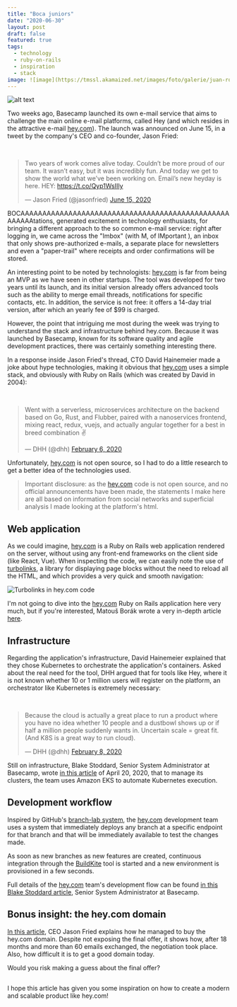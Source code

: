 ```yaml
---
title: "Boca juniors"
date: "2020-06-30"
layout: post
draft: false
featured: true
tags:
  - technology
  - ruby-on-rails
  - inspiration
  - stack
image: ![image](https://tmssl.akamaized.net/images/foto/galerie/juan-roman-riquelme-boca-juniors-2014-1575894893-28112.jpg?lm=1575894916)
---
```

![alt text](https://tmssl.akamaized.net/images/foto/galerie/juan-roman-riquelme-boca-juniors-2014-1575894893-28112.jpg?lm=1575894916)

Two weeks ago, Basecamp launched its own e-mail service that aims to challenge the main online e-mail platforms, called Hey (and which resides in the attractive e-mail [hey.com](hey.com)). The launch was announced on June 15, in a tweet by the company's CEO and co-founder, Jason Fried:

<br/>
<blockquote class="twitter-tweet"><p lang="en" dir="ltr">Two years of work comes alive today. Couldn’t be more proud of our team. It wasn’t easy, but it was incredibly fun. And today we get to show the world what we’ve been working on. Email’s new heyday is here. HEY: <a href="https://t.co/Qyp1WsIIly">https://t.co/Qyp1WsIIly</a></p>&mdash; Jason Fried (@jasonfried) <a href="https://twitter.com/jasonfried/status/1272533092939505664?ref_src=twsrc%5Etfw">June 15, 2020</a></blockquote>

BOCAAAAAAAAAAAAAAAAAAAAAAAAAAAAAAAAAAAAAAAAAAAAAAAAAAAAAAtations, generated excitement in technology enthusiasts, for bringing a different approach to the so common e-mail service: right after logging in, we came across the "Imbox" (with M, of IMportant ), an inbox that only shows pre-authorized e-mails, a separate place for newsletters and even a "paper-trail" where receipts and order confirmations will be stored.

An interesting point to be noted by technologists: [hey.com](http://hey.com) is far from being an MVP as we have seen in other startups. The tool was developed for two years until its launch, and its initial version already offers advanced tools such as the ability to merge email threads, notifications for specific contacts, etc. In addition, the service is not free: it offers a 14-day trial version, after which an yearly fee of \$99 is charged.

However, the point that intriguing me most during the week was trying to understand the stack and infrastructure behind hey.com. Because it was launched by Basecamp, known for its software quality and agile development practices, there was certainly something interesting there.

In a response inside Jason Fried's thread, CTO David Hainemeier made a joke about hype technologies, making it obvious that [hey.com](http://hey.com) uses a simple stack, and obviously with Ruby on Rails (which was created by David in 2004):

<br/>
<blockquote class="twitter-tweet"><p lang="en" dir="ltr">Went with a serverless, microservices architecture on the backend based on Go, Rust, and Flubber, paired with a nanoservices frontend, mixing react, redux, vuejs, and actually angular together for a best in breed combination ✌️</p>&mdash; DHH (@dhh) <a href="https://twitter.com/dhh/status/1225506212265037827?ref_src=twsrc%5Etfw">February 6, 2020</a></blockquote>

Unfortunately, [hey.com](http://hey.com) is not open source, so I had to do a little research to get a better idea of the technologies used.

> Important disclosure: as the [hey.com](http://hey.com) code is not open source, and no official announcements have been made, the statements I make here are all based on information from social networks and superficial analysis I made looking at the platform's html.

## Web application

As we could imagine, [hey.com](http://hey.com) is a Ruby on Rails web application rendered on the server, without using any front-end frameworks on the client side (like React, Vue). When inspecting the code, we can easily note the use of [turbolinks](https://github.com/turbolinks/turbolinks), a library for displaying page blocks without the need to reload all the HTML, and which provides a very quick and smooth navigation:

![Turbolinks in hey.com code](./images/20200630_web.png "Turbolinks")

I'm not going to dive into the [hey.com](http://hey.com) Ruby on Rails application here very much, but if you're interested, Matouš Borák wrote a very in-depth article [here](https://dev.to/borama/a-few-sneak-peeks-into-hey-com-technology-i-intro-4bjg).

## Infrastructure

Regarding the application's infrastructure, David Hainemeier explained that they chose Kubernetes to orchestrate the application's containers. Asked about the real need for the tool, DHH argued that for tools like Hey, where it is not known whether 10 or 1 million users will register on the platform, an orchestrator like Kubernetes is extremely necessary:

<br/>
<blockquote class="twitter-tweet"><p lang="en" dir="ltr">Because the cloud is actually a great place to run a product where you have no idea whether 10 people and a dustbowl shows up or if half a million people suddenly wants in. Uncertain scale = great fit. (And K8S is a great way to run cloud).</p>&mdash; DHH (@dhh) <a href="https://twitter.com/dhh/status/1226252386252947456?ref_src=twsrc%5Etfw">February 8, 2020</a></blockquote>

Still on infrastructure, Blake Stoddard, Senior System Administrator at Basecamp, wrote [in this article](https://m.signalvnoise.com/seamless-branch-deploys-with-kubernetes/) of April 20, 2020, that to manage its clusters, the team uses Amazon EKS to automate Kubernetes execution.

## Development workflow

Inspired by GitHub's [branch-lab system](https://github.blog/2015-06-02-deploying-branches-to-github-com/), the [hey.com](http://hey.com) development team uses a system that immediately deploys any branch at a specific endpoint for that branch and that will be immediately available to test the changes made.

As soon as new branches as new features are created, continuous integration through the [BuildKite](https://buildkite.com/) tool is started and a new environment is provisioned in a few seconds.

Full details of the [hey.com](http://hey.com) team's development flow can be found [in this Blake Stoddard article](https://m.signalvnoise.com/seamless-branch-deploys-with-kubernetes/), Senior System Administrator at Basecamp.

## Bonus insight: the hey.com domain

[In this article](https://m.signalvnoise.com/how-we-acquired-hey-com/), CEO Jason Fried explains how he managed to buy the hey.com domain. Despite not exposing the final offer, it shows how, after 18 months and more than 60 emails exchanged, the negotiation took place. Also, how difficult it is to get a good domain today.

Would you risk making a guess about the final offer?

##

I hope this article has given you some inspiration on how to create a modern and scalable product like hey.com!
